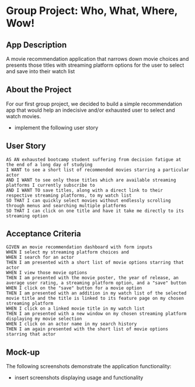 # Group Project: Who, What, Where, Wow!

## App Description

A movie recommendation application that narrows down movie choices and presents those titles with streaming platform options for the user to select and save into their watch list

## About the Project

For our first group project, we decided to build a simple recommendation app that would help an indecisive and/or exhausted user to select and watch movies.

- implement the following user story

## User Story

```
AS AN exhausted bootcamp student suffering from decision fatigue at the end of a long day of studying
I WANT to see a short list of recommended movies starring a particular actor
AND I WANT to see only those titles which are available streaming platforms I currently subscribe to
AND I WANT TO save titles, along with a direct link to their respective streaming platforms, to my watch list
SO THAT I can quickly select movies without endlessly scrolling through menus and searching multiple platforms
SO THAT I can click on one title and have it take me directly to its streaming option
```

## Acceptance Criteria

```
GIVEN an movie recommendation dashboard with form inputs
WHEN I select my streaming platform choices and
WHEN I search for an actor
THEN I am presented with a short list of movie options starring that actor
WHEN I view those movie options
THEN I am presented with the movie poster, the year of release, an average user rating, a streaming platform option, and a "save" button
WHEN I click on the "save" button for a movie option
THEN I am presented with an addition in my watch list of the selected movie title and the title is linked to its feature page on my chosen streaming platform
WHEN I click on a linked movie title in my watch list
THEN I am presented with a new window on my chosen streaming platform displaying my movie selection
WHEN I click on an actor name in my search history
THEN I am again presented with the short list of movie options starring that actor
```

## Mock-up

The following screenshots demonstrate the application functionality:

- insert screenshots displaying usage and functionality
